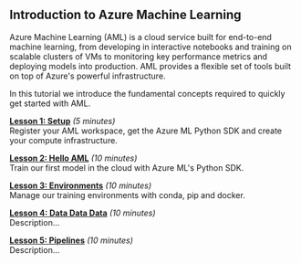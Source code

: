## Introduction to Azure Machine Learning

Azure Machine Learning (AML) is a cloud service built for end-to-end machine learning, from developing in interactive notebooks and training on scalable clusters of VMs to monitoring key performance metrics and deploying models into production. AML provides a flexible set of tools built on top of Azure's powerful infrastructure.

In this tutorial we introduce the fundamental concepts required to quickly get started with AML.

**[Lesson 1: Setup](lesson01-setup.md)** _(5 minutes)_  
Register your AML workspace, get the Azure ML Python SDK and create your compute infrastructure.

**[Lesson 2: Hello AML](lesson02-hello_aml.md)** _(10 minutes)_  
Train our first model in the cloud with Azure ML's Python SDK.

**[Lesson 3: Environments](lesson03-environments.md)** _(10 minutes)_  
Manage our training environments with conda, pip and docker.

**[Lesson 4: Data Data Data](lesson04-datadatadata.md)** _(10 minutes)_  
Description...

**[Lesson 5: Pipelines](lesson05-pipelines.md)** _(10 minutes)_  
Description...